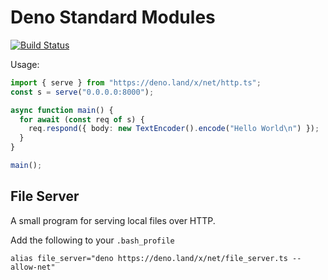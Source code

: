 # Deno Standard Modules

[![Build Status](https://travis-ci.com/denoland/deno_std.svg?branch=master)](https://travis-ci.com/denoland/deno_std)

Usage:

```typescript
import { serve } from "https://deno.land/x/net/http.ts";
const s = serve("0.0.0.0:8000");

async function main() {
  for await (const req of s) {
    req.respond({ body: new TextEncoder().encode("Hello World\n") });
  }
}

main();
```

## File Server

A small program for serving local files over HTTP.

Add the following to your `.bash_profile`
```
alias file_server="deno https://deno.land/x/net/file_server.ts --allow-net"
```

